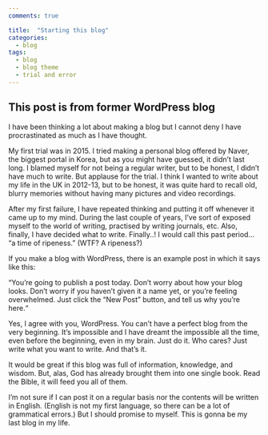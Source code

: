 ```yaml
---
comments: true

title:  "Starting this blog"
categories:
  - blog
tags:
  - blog
  - blog theme
  - trial and error
---
```


## This post is from former WordPress blog


I have been thinking a lot about making a blog but I cannot deny I have procrastinated as much as I have thought.

My first trial was in 2015. I tried making a personal blog offered by Naver, the biggest portal in Korea, but as you might have guessed, it didn’t last long. I blamed myself for not being a regular writer, but to be honest, I didn’t have much to write. But applause for the trial. I think I wanted to write about my life in the UK in 2012-13, but to be honest, it was quite hard to recall old, blurry memories without having many pictures and video recordings.

After my first failure, I have repeated thinking and putting it off whenever it came up to my mind. During the last couple of years, I’ve sort of exposed myself to the world of writing, practised by writing journals, etc. Also, finally, I have decided what to write. Finally..! 
I would call this past period… “a time of ripeness.” (WTF? A ripeness?)

If you make a blog with WordPress, there is an example post in which it says like this:

“You’re going to publish a post today. Don’t worry about how your blog looks. Don’t worry if you haven’t given it a name yet, or you’re feeling overwhelmed. Just click the “New Post” button, and tell us why you’re here.“

Yes, I agree with you, WordPress. You can’t have a perfect blog from the very beginning. It’s impossible and I have dreamt the impossible all the time, even before the beginning, even in my brain. Just do it. Who cares? Just write what you want to write. And that’s it.

It would be great if this blog was full of information, knowledge, and wisdom. But, alas, God has already brought them into one single book. Read the Bible, it will feed you all of them.

I’m not sure if I can post it on a regular basis nor the contents will be written in English. (English is not my first language, so there can be a lot of grammatical errors.) But I should promise to myself. This is gonna be my last blog in my life.
